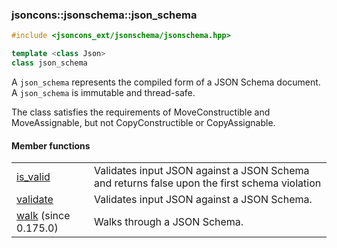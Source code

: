 ### jsoncons::jsonschema::json_schema

```cpp
#include <jsoncons_ext/jsonschema/jsonschema.hpp>

template <class Json>
class json_schema
```

A `json_schema` represents the compiled form of a JSON Schema document.
A `json_schema` is immutable and thread-safe.

The class satisfies the requirements of MoveConstructible and MoveAssignable, but not CopyConstructible or CopyAssignable.

#### Member functions

<table border="0">
  <tr>
    <td><a href="json_schema/is_valid.md">is_valid</a></td>
    <td>Validates input JSON against a JSON Schema and returns false upon the first schema violation</td> 
  </tr>
  <tr>
    <td><a href="json_schema/validate.md">validate</a></td>
    <td>Validates input JSON against a JSON Schema.</td> 
  </tr>
  <tr>
    <td><a href="json_schema/walk.md">walk</a> (since 0.175.0)</td>
    <td>Walks through a JSON Schema.</td> 
  </tr>
</table>
